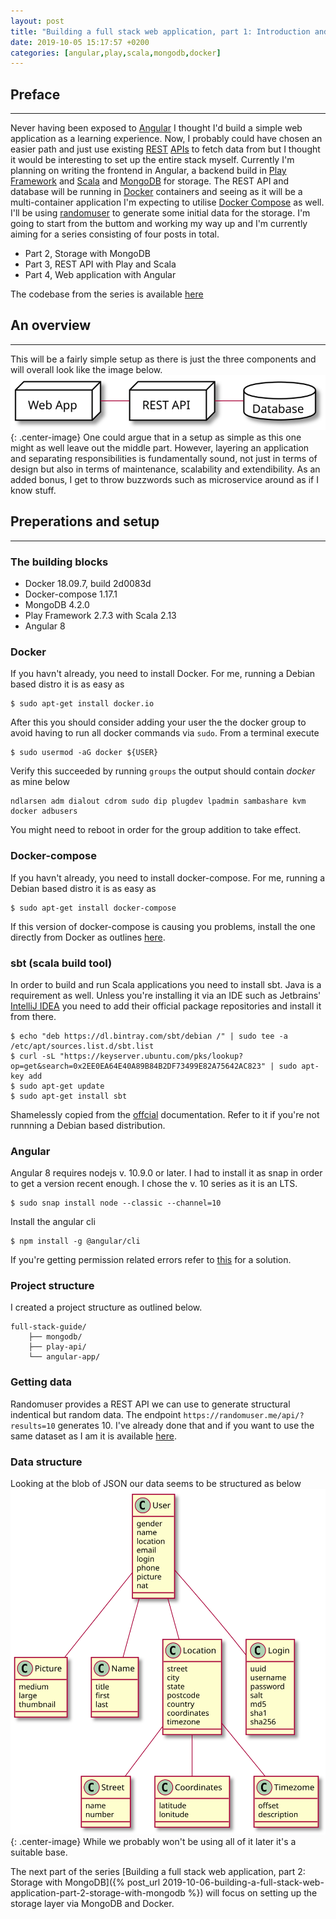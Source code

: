 ```yaml
---
layout: post
title: "Building a full stack web application, part 1: Introduction and setup"
date: 2019-10-05 15:17:57 +0200
categories: [angular,play,scala,mongodb,docker]
---
```


## Preface
---
Never having been exposed to [Angular](https://en.wikipedia.org/wiki/Angular_(web_framework)) I thought I'd build a simple web application as a learning experience. Now, I probably could have chosen an easier path and just use existing [REST](https://en.wikipedia.org/wiki/Representational_state_transfer) [APIs](https://en.wikipedia.org/wiki/Application_programming_interface) to fetch data from but I thought it would be interesting to set up the entire stack myself. Currently I'm planning on writing the frontend in Angular, a backend build in [Play Framework](https://en.wikipedia.org/wiki/Play_Framework) and [Scala](https://en.wikipedia.org/wiki/Scala_(programming_language)) and [MongoDB](https://en.wikipedia.org/wiki/MongoDB) for storage. The REST API and database will be running in [Docker](https://en.wikipedia.org/wiki/Docker_(software)) containers and seeing as it will be a multi-container application I'm expecting to utilise [Docker Compose](https://docs.docker.com/compose/) as well. I'll be using [randomuser](https://randomuser.me) to generate some initial data for the storage. I'm going to start from the buttom and working my way up and I'm currently aiming for a series consisting of four posts in total.

* Part 2, Storage with MongoDB
* Part 3, REST API with Play and Scala
* Part 4, Web application with Angular

The codebase from the series is available [here](https://github.com/ndlarsen/fullstack-webapp-guide)

## An overview
---
This will be a fairly simple setup as there is just the three components and will overall look like the image below.
![Web application architechture](/assets/images/fullstack-webapp-guide/arch.svg){: .center-image}
One could argue that in a setup as simple as this one might as well leave out the middle part. However, layering an application and separating responsibilities is fundamentally sound, not just in terms of design but also in terms of maintenance, scalability and extendibility. As an added bonus, I get to throw buzzwords such as microservice around as if I know stuff. 

## Preperations and setup
---
### The building blocks
* Docker 18.09.7, build 2d0083d
* Docker-compose 1.17.1
* MongoDB 4.2.0
* Play Framework 2.7.3 with Scala 2.13
* Angular 8

### Docker
If you havn't already, you need to install Docker. For me, running a Debian based distro it is as easy as
```
$ sudo apt-get install docker.io
```
After this you should consider adding your user the the docker group to avoid having to run all docker commands via `sudo`. From a terminal execute
```
$ sudo usermod -aG docker ${USER}
```
Verify this succeeded by running `groups` the output should contain *docker* as mine below
```
ndlarsen adm dialout cdrom sudo dip plugdev lpadmin sambashare kvm docker adbusers
```
You might need to reboot in order for the group addition to take effect.

### Docker-compose
If you havn't already, you need to install docker-compose. For me, running a Debian based distro it is as easy as
```
$ sudo apt-get install docker-compose
```
If this version of docker-compose is causing you problems, install the one directly from Docker as outlines [here](https://docs.docker.com/compose/install/).

### sbt (scala build tool)
In order to build and run Scala applications you need to install sbt. Java is a requirement as well. Unless you're installing it via an IDE such as Jetbrains' [IntelliJ IDEA](https://www.jetbrains.com/idea/) you need to add their official package repositories and install it from there.
```
$ echo "deb https://dl.bintray.com/sbt/debian /" | sudo tee -a /etc/apt/sources.list.d/sbt.list
$ curl -sL "https://keyserver.ubuntu.com/pks/lookup?op=get&search=0x2EE0EA64E40A89B84B2DF73499E82A75642AC823" | sudo apt-key add
$ sudo apt-get update
$ sudo apt-get install sbt
```
Shamelessly copied from the [offcial](https://www.scala-sbt.org/1.x/docs/Installing-sbt-on-Linux.html) documentation. Refer to it if you're not runnning a Debian based distribution.

### Angular
Angular 8 requires nodejs v. 10.9.0 or later. I had to install it as snap in order to get a version recent enough. I chose the v. 10 series as it is an LTS.
```
$ sudo snap install node --classic --channel=10
```
Install the angular cli
```
$ npm install -g @angular/cli
```
If you're getting permission related errors refer to [this](https://docs.npmjs.com/resolving-eacces-permissions-errors-when-installing-packages-globally) for a solution.

### Project structure
I created a project structure as outlined below.
```
full-stack-guide/
    ├── mongodb/
    ├── play-api/
    └── angular-app/
```

### Getting data
Randomuser provides a REST API we can use to generate structural indentical but random data. The endpoint `https://randomuser.me/api/?results=10` generates 10. I've already done that and if you want to use the same dataset as I am it is available [here](https://github.com/ndlarsen/fullstack-webapp-guide/blob/master/mongodb/users.json).

### Data structure
Looking at the blob of JSON our data seems to be structured as below
![data structure](/assets/images/fullstack-webapp-guide/data_structure_diagram.svg){: .center-image}
While we probably won't be using all of it later it's a suitable base.

The next part of the series [Building a full stack web application, part 2: Storage with MongoDB]({% post_url 2019-10-06-building-a-full-stack-web-application-part-2-storage-with-mongodb %}) will focus on setting up the storage layer via MongoDB and Docker.
